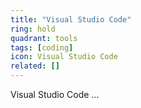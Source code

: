 ```yaml
---
title: "Visual Studio Code"
ring: hold
quadrant: tools
tags: [coding]
icon: Visual Studio Code
related: []
---
```


Visual Studio Code ...
